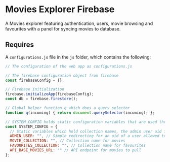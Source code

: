 # Movies Explorer Firebase

A Movies explorer featuring authentication, users, movie browsing and favourites with a panel for syncing movies to database.

## Requires

A `configurations.js` file in the `js` folder, which contains the following:

```js
// The configuration of the web app as configurations.js

// The firebase configuration object from firebase
const firebaseConfig = {};

// Firebase initialization
firebase.initializeApp(firebaseConfig);
const db = firebase.firestore();

// Global helper function q which does a query selector
function q(incoming) { return document.querySelector(incoming); };

// SYSTEM_CONFIG holds static configuration variables that are used throughout the app coming from this global configuration
const SYSTEM_CONFIG = {
  // Static variables which hold collection names, the admin user uid for the frontend, and the api url
  ADMIN_USER: "", // Simple redirecting for an uid of a user allowed to access the syncing page
  MOVIE_COLLECTION: "", // Collection name for movies
  FAVOURITES_COLLECTION: "", // Collection name for favourites
  API_BASE_MOVIES_URL: "" // API endpoint for movies to pull
};

```
